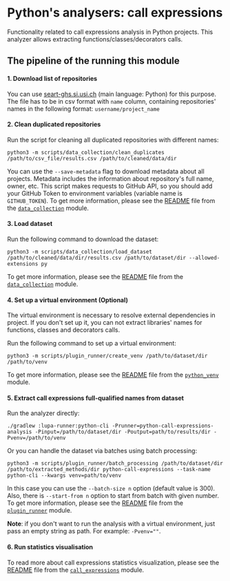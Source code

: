 # Python's analysers: call expressions

Functionality related to call expressions analysis in Python projects.
This analyzer allows extracting functions/classes/decorators calls.

## The pipeline of the running this module

#### 1. Download list of repositories

You can use [seart-ghs.si.usi.ch]( https://seart-ghs.si.usi.ch/) (main language: Python) for this purpose. The file has
to be in csv format with ```name``` column, containing repositories' names in the following
format: ```username/project_name```

#### 2. Clean duplicated repositories

Run the script for cleaning all duplicated repositories with different names:
``` shell script
python3 -m scripts/data_collection/clean_duplicates /path/to/csv_file/results.csv /path/to/cleaned/data/dir
```
You can use the ```--save-metadata``` flag to download metadata about all projects.
Metadata includes the information about repository's full name, owner, etc.
This script makes requests to GitHub API,
so you should add your GitHub Token to environment variables
(variable name is ```GITHUB_TOKEN```).
To get more information, please see the [README](../../../../../../../../../../scripts/data_collection/README.md)
file from the [`data_collection`](../../../../../../../../../../scripts/data_collection) module.

#### 3. Load dataset

Run the following command to download the dataset:

``` 
python3 -m scripts/data_collection/load_dataset /path/to/cleaned/data/dir/results.csv /path/to/dataset/dir --allowed-extensions py
```

To get more information, please see the [README](../../../../../../../../../../scripts/data_collection/README.md)
file from the [`data_collection`](../../../../../../../../../../scripts/data_collection) module.

#### 4. Set up a virtual environment (Optional)

The virtual environment is necessary to resolve external dependencies in project. 
If you don't set up it, you can not extract libraries' names for functions, classes and decorators calls.

Run the following command to set up a virtual environment:

``` 
python3 -m scripts/plugin_runner/create_venv /path/to/dataset/dir /path/to/venv
```

To get more information, please see the [README](../../../../../../../../../../scripts/plugin_runner/python_venv/README.md)
file from the [`python_venv`](../../../../../../../../../../scripts/plugin_runner/python_venv) module.

#### 5. Extract call expressions full-qualified names from dataset

Run the analyzer directly:
``` 
./gradlew :lupa-runner:python-cli -Prunner=python-call-expressions-analysis -Pinput=/path/to/dataset/dir -Poutput=path/to/results/dir -Pvenv=/path/to/venv
```
Or you can handle the dataset via batches using batch processing:
``` 
python3 -m scripts/plugin_runner/batch_processing /path/to/dataset/dir /path/to/extracted_methods/dir python-call-expressions --task-name python-cli --kwargs venv=path/to/venv
```
In this case you can use the ```--batch-size n``` option (default value is 300).
Also, there is ```--start-from n``` option to start from batch with given number.
To get more information, please see the [README](../../../../../../../../../../scripts/plugin_runner/README.md)
file from the [`plugin_runner`](../../../../../../../../../../scripts/plugin_runner) module.

**Note**: if you don't want to run the analysis with a virtual environment, just pass an empty string as path. For example: `-Pvenv=""`.

#### 6. Run statistics visualisation

To read more about call expressions statistics visualization, please see the [README](../../../../../../../../../../scripts/analysis/call_expressions/python/README.md) file from the [`call_expressions`](../../../../../../../../../../scripts/analysis/call_expressions/python) module.
